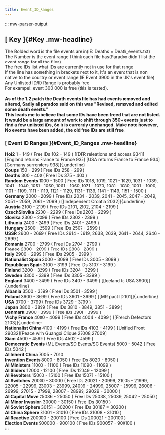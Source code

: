 ```yaml
---
title: Event_ID_Ranges
---
```


::: mw-parser-output

## [ Key ]{#Key .mw-headline}

The Bolded word is the file events are in(IE: Deaths =
Death_events.txt)\
The Number is the event range I think each file has(Paradox didn\'t list
the event range for all the files)\
The free IDs list what IDs are currently not in use for that range\
If the line has something in brackets next to it, It\'s an event that is
non native to the country or event range (IE Event 3900 in the UK\'s
event file)\
Any Unlisted ID/ID Range is probably free\
For exampel: event 300 000 is free (this is tested).\
\
**As of the 1.2 patch the Death events file has had events removed and
altered, Sadly all paradox said on this was \"Revised, removed and
edited some death events.\"\
This leads me to believe that some IDs have been freed that are not
listed. It would be a large amount of work to shift through 350+ events
just to find a few unlisted IDs, So it is currently unchanged. Make note
however, No events have been added, the old free IDs are still free.**

### [ Event ID Ranges ]{#Event_ID_Ranges .mw-headline}

**Hoi2** 1 - 149 ( Free IDs 102 - 149 ) [\[DFR releations and access
9341\] \[England returns France to France 935\] \[USA returns France to
France 934\]\[Germany surrenders 938\]]{.underline}\
**Coups** 150 - 299 ( Free IDs 258 - 299 )\
**Deaths** 300 - 400 ( Free IDs 375 - 400 )\
**Random Events** 1000 - 1500 ( Free IDs 1018, 1019, 1021 - 1029, 1031 -
1039, 1041 - 1049, 1051 - 1059, 1061 - 1069, 1071 - 1079, 1081 - 1089,
1091 - 1099, 1101 - 1109, 1111 - 1119, 1121 - 1129, 1131 - 1139, 1141 -
1149, 1151 - 1500 )\
**Germany** 2000 - 2099 ( Free IDs 2034 - 2039, 2041 - 2045, 2047 -
2049, 2051 - 2059, 2061 - 2099 ) [\[Independent Croatia
2032\]]{.underline}\
**Austria** 2100 - 2199 ( Free IDs 2101, 2102, 2104 - 2199 )\
**CzechSlovika** 2200 - 2299 ( Free IDs 2203 - 2299 )\
**Slovika** 2300 - 2399 ( Free IDs 2302 - 2399 )\
**Lithunia** 2400 - 2499 ( Free IDs 2401 - 2499 )\
**Hungary** 2500 - 2599 ( Free IDs 2507 - 2599 )\
**USSR** 2600 - 2699 ( Free IDs 2614 - 2619, 2638, 2639, 2641 - 2644,
2646 - 2699 )\
**Romania** 2700 - 2799 ( Free IDs 2704 - 2799 )\
**France** 2800 - 2899 ( Free IDs 2803 - 2899 )\
**Italy** 2900 - 2999 ( Free IDs 2905 - 2999 )\
**Nationalist Spain** 3000 - 3099 ( Free IDs 3005 - 3099 )\
**Republican Spain** 3100 - 3199 ( Free IDs 3107 - 3199 )\
**Finland** 3200 - 3299 ( Free IDs 3204 - 3299 )\
**Sweden** 3300 - 3399 ( Free IDs 3305 - 3399 )\
**England** 3400 - 3499 ( Free IDs 3407 - 3499 ) [\[Iceland to USA
3900\]]{.underline}\
**Albania** 3500 - 3599 ( Free IDs 3501 - 3599 )\
**Poland** 3600 - 3699 ( Free IDs 3601 - 3699 ) [\[MR pact ID
101\]]{.underline}\
**USA** 3700 - 3799 ( Free IDs 3729 - 3799 )\
**Japan** 3800 - 3899 ( Free IDs 3810 - 3849, 3851 - 3899 )\
**Denmark** 3900 - 3999 ( Free IDs 3901 - 3999 )\
**Vichy France** 4000 - 4099 ( Free IDs 4004 - 4099 ) [\[French
Defectors 2103\]]{.underline}\
**Nationalist China** 4100 - 4199 ( Free IDs 4103 - 4199 ) \[Unified
Front 29032\]\[Peace with Guangxi Clique 27008,27009\]\
**Siam** 4500 - 4599 ( Free IDs 4502 - 4599 )\
**Democratic Events** (ML Events/SD Events/SC Events) 5000 - 5042 ( Free
IDs 5042 )\
**AI Inherit China** 7005 - 7010\
**Invention Events** 8000 - 8050 ( Free IDs 8020 - 8050 )\
**AI Ministers** 11000 - 11100 ( Free IDs 11090 - 11099 )\
**AI Sliders** 12000 - 12100 ( Free IDs 12049 - 12099 )\
**AI Revolters** 15000 - 15100 ( Free IDs 15071 - 15100 )\
**AI Switches** 20000 - 30000 ( Free IDs 20021 - 20999, 21005 - 21999,
22005 - 22999, 23003 - 23999, 24009 - 24999, 25007 - 25999, 26006 -
26999, 27015 - 27999, 28007 - 28999, 29029 - 30000 )\
**AI Capital Move** 25036 - 25050 ( Free IDs 25038, 25039, 25042 - 25050
)\
**AI Minor Invasion** 30000 - 30150 ( Free IDs 30150 )\
**AI Soviet Sphere** 30151 - 30200 ( Free IDs 30187 = 30200 )\
**AI China Sphere** 31001 - 31010 ( Free IDs 31008 - 31010 )\
**AI Reactive** 200000 - 200100 ( Free IDs 200021 - 200100 )\
**Election Events** 900000 - 900100 ( Free IDs 900057 - 900100 )\
:::
